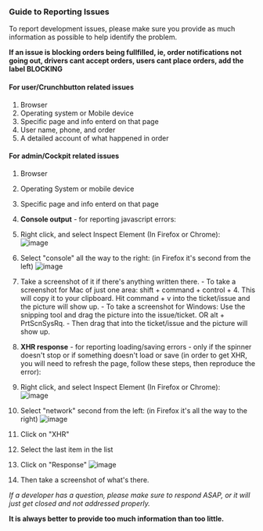 ### Guide to Reporting Issues

To report development issues, please make sure you provide as much information as possible to help identify the problem.

**If an issue is blocking orders being fullfilled, ie, order notifications not going out, drivers cant accept orders, users cant place orders, add the label BLOCKING**

#### For user/Crunchbutton related issues

1. Browser
2. Operating system or Mobile device
3. Specific page and info enterd on that page
4. User name, phone, and order
5. A detailed account of what happened in order

#### For admin/Cockpit related issues

1. Browser
2. Operating System or mobile device
3. Specific page and info enterd on that page
4. **Console output** - for reporting javascript errors:
  1. Right click, and select Inspect Element (In Firefox or Chrome):
     <br>![image](https://cloud.githubusercontent.com/assets/10369508/6260200/01191b74-b790-11e4-89c3-f430962856c1.png)
  2. Select "console" all the way to the right: (in Firefox it's second from the left)
     ![image](https://cloud.githubusercontent.com/assets/10369508/6260238/9c213160-b790-11e4-93b8-0c2df98ef386.png)
  3. Take a screenshot of it if there's anything written there.
    - To take a screenshot for Mac of just one area: shift + command + control + 4. This will copy it to your clipboard. Hit command + v into the ticket/issue and the picture will show up. 
    - To take a screenshot for Windows: Use the snipping tool and drag the picture into the issue/ticket. OR alt + PrtScnSysRq.     - Then drag that into the ticket/issue and the picture will show up.
      
5. **XHR response** - for reporting loading/saving errors - only if the spinner doesn't stop or if something doesn't load or save (in order to get XHR, you will need to refresh the page, follow these steps, then reproduce the error):
  1. Right click, and select Inspect Element (In Firefox or Chrome):
     <br>![image](https://cloud.githubusercontent.com/assets/10369508/6260200/01191b74-b790-11e4-89c3-f430962856c1.png)
  2. Select "network" second from the left: (in Firefox it's all the way to the right)
     ![image](https://cloud.githubusercontent.com/assets/10369508/6260328/05d47404-b792-11e4-9799-4ee9a0f3e542.png)
  4. Click on "XHR"
  5. Select the last item in the list
  6. Click on "Response"
     ![image](https://cloud.githubusercontent.com/assets/27974/6272179/96a299d8-b81a-11e4-9064-bea9e449f03b.png)
  7. Then take a screenshot of what's there. 

*If a developer has a question, please make sure to respond ASAP, or it will just get closed and not addressed properly.*

**It is always better to provide too much information than too little.**
